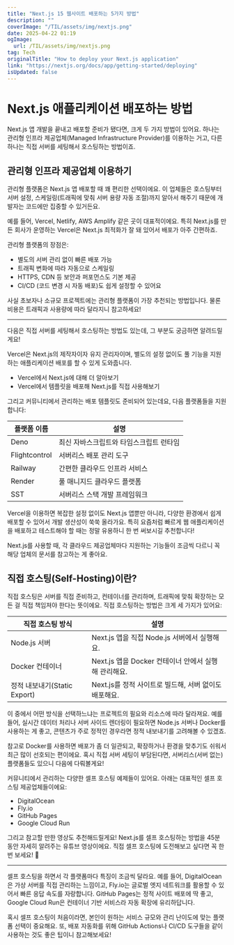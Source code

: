 ```yaml
---
title: "Next.js 15 웹사이트 배포하는 5가지 방법"
description: ""
coverImage: "/TIL/assets/img/nextjs.png"
date: 2025-04-22 01:19
ogImage: 
  url: /TIL/assets/img/nextjs.png
tag: Tech
originalTitle: "How to deploy your Next.js application"
link: "https://nextjs.org/docs/app/getting-started/deploying"
isUpdated: false
---
```



# Next.js 애플리케이션 배포하는 방법

Next.js 앱 개발을 끝내고 배포할 준비가 됐다면, 크게 두 가지 방법이 있어요. 하나는 관리형 인프라 제공업체(Managed Infrastructure Provider)를 이용하는 거고, 다른 하나는 직접 서버를 세팅해서 호스팅하는 방법이죠.

## 관리형 인프라 제공업체 이용하기

관리형 플랫폼은 Next.js 앱 배포할 때 꽤 편리한 선택이에요. 이 업체들은 호스팅부터 서버 설정, 스케일링(트래픽에 맞춰 서버 용량 자동 조절)까지 알아서 해주기 때문에 개발자는 코드에만 집중할 수 있거든요.

예를 들어, Vercel, Netlify, AWS Amplify 같은 곳이 대표적이에요. 특히 Next.js를 만든 회사가 운영하는 Vercel은 Next.js 최적화가 잘 돼 있어서 배포가 아주 간편하죠.

관리형 플랫폼의 장점은:

- 별도의 서버 관리 없이 빠른 배포 가능
- 트래픽 변화에 따라 자동으로 스케일링
- HTTPS, CDN 등 보안과 퍼포먼스도 기본 제공  
- CI/CD (코드 변경 시 자동 배포)도 쉽게 설정할 수 있어요

사실 초보자나 소규모 프로젝트에는 관리형 플랫폼이 가장 추천되는 방법입니다. 물론 비용은 트래픽과 사용량에 따라 달라지니 참고하세요!

---

다음은 직접 서버를 세팅해서 호스팅하는 방법도 있는데, 그 부분도 궁금하면 알려드릴게요!

<!-- TIL 수평 -->
<ins class="adsbygoogle"
     style="display:block"
     data-ad-client="ca-pub-4877378276818686"
     data-ad-slot="1549334788"
     data-ad-format="auto"
     data-full-width-responsive="true"></ins>
<script>
(adsbygoogle = window.adsbygoogle || []).push({});
</script>

Vercel은 Next.js의 제작자이자 유지 관리자이며, 별도의 설정 없이도 풀 기능을 지원하는 애플리케이션 배포를 할 수 있게 도와줍니다.

- Vercel에서 Next.js에 대해 더 알아보기  
- Vercel에서 템플릿을 배포해 Next.js를 직접 사용해보기  

그리고 커뮤니티에서 관리하는 배포 템플릿도 준비되어 있는데요, 다음 플랫폼들을 지원합니다:

| 플랫폼 이름    | 설명                   |
|---------------|------------------------|
| Deno          | 최신 자바스크립트와 타임스크립트 런타임 |
| Flightcontrol | 서버리스 배포 관리 도구 |
| Railway       | 간편한 클라우드 인프라 서비스 |
| Render        | 풀 매니지드 클라우드 플랫폼 |
| SST           | 서버리스 스택 개발 프레임워크 |

Vercel을 이용하면 복잡한 설정 없이도 Next.js 앱뿐만 아니라, 다양한 환경에서 쉽게 배포할 수 있어서 개발 생산성이 쑥쑥 올라가요. 특히 요즘처럼 빠르게 웹 애플리케이션을 배포하고 테스트해야 할 때는 정말 유용하니 한 번 써보시길 추천합니다!

<!-- TIL 수평 -->
<ins class="adsbygoogle"
     style="display:block"
     data-ad-client="ca-pub-4877378276818686"
     data-ad-slot="1549334788"
     data-ad-format="auto"
     data-full-width-responsive="true"></ins>
<script>
(adsbygoogle = window.adsbygoogle || []).push({});
</script>

Next.js를 사용할 때, 각 클라우드 제공업체마다 지원하는 기능들이 조금씩 다르니 꼭 해당 업체의 문서를 참고하는 게 좋아요.

## 직접 호스팅(Self-Hosting)이란?

직접 호스팅은 서버를 직접 준비하고, 컨테이너를 관리하며, 트래픽에 맞춰 확장하는 모든 걸 직접 책임져야 한다는 뜻이에요. 직접 호스팅하는 방법은 크게 세 가지가 있어요:

| 직접 호스팅 방식        | 설명                                           |
|------------------|----------------------------------------------|
| Node.js 서버       | Next.js 앱을 직접 Node.js 서버에서 실행해요.        |
| Docker 컨테이너    | Next.js 앱을 Docker 컨테이너 안에서 실행해 관리해요.    |
| 정적 내보내기(Static Export) | Next.js를 정적 사이트로 빌드해, 서버 없이도 배포해요.     |

이 중에서 어떤 방식을 선택하느냐는 프로젝트의 필요와 리소스에 따라 달라져요. 예를 들어, 실시간 데이터 처리나 서버 사이드 렌더링이 필요하면 Node.js 서버나 Docker를 사용하는 게 좋고, 콘텐츠가 주로 정적인 경우라면 정적 내보내기를 고려해볼 수 있겠죠.

참고로 Docker를 사용하면 배포가 좀 더 일관되고, 확장하거나 환경을 맞추기도 쉬워서 최근 많이 선호되는 편이에요. 혹시 직접 서버 세팅이 부담된다면, 서버리스(서버 없는) 플랫폼들도 있으니 다음에 다뤄볼게요!

<!-- TIL 수평 -->
<ins class="adsbygoogle"
     style="display:block"
     data-ad-client="ca-pub-4877378276818686"
     data-ad-slot="1549334788"
     data-ad-format="auto"
     data-full-width-responsive="true"></ins>
<script>
(adsbygoogle = window.adsbygoogle || []).push({});
</script>

커뮤니티에서 관리하는 다양한 셀프 호스팅 예제들이 있어요. 아래는 대표적인 셀프 호스팅 제공업체들이에요:

- DigitalOcean
- Fly.io
- GitHub Pages
- Google Cloud Run

그리고 참고할 만한 영상도 추천해드릴게요! Next.js를 셀프 호스팅하는 방법을 45분 동안 자세히 알려주는 유튜브 영상이에요. 직접 셀프 호스팅에 도전해보고 싶다면 꼭 한번 보세요! 🎥

---
셀프 호스팅을 하면서 각 플랫폼마다 특징이 조금씩 달라요. 예를 들어, DigitalOcean은 가상 서버를 직접 관리하는 느낌이고, Fly.io는 글로벌 엣지 네트워크를 활용할 수 있어서 빠른 응답 속도를 자랑합니다. GitHub Pages는 정적 사이트 배포에 딱 좋고, Google Cloud Run은 컨테이너 기반 서비스라 자동 확장에 유리하답니다.

혹시 셀프 호스팅이 처음이라면, 본인이 원하는 서비스 규모와 관리 난이도에 맞는 플랫폼 선택이 중요해요. 또, 배포 자동화를 위해 GitHub Actions나 CI/CD 도구들을 같이 사용하는 것도 좋은 팁이니 참고해보세요!
